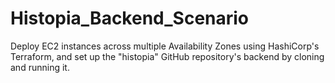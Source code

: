 # Histopia_Backend_Scenario
Deploy EC2 instances across multiple Availability Zones using HashiCorp's Terraform, and set up the "histopia" GitHub repository's backend by cloning and running it.
